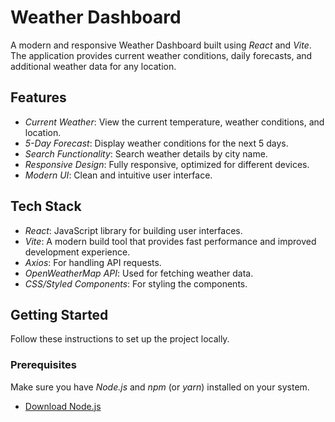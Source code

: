 # Weather Dashboard

A modern and responsive Weather Dashboard built using *React* and *Vite*. The application provides current weather conditions, daily forecasts, and additional weather data for any location.

## Features

- *Current Weather*: View the current temperature, weather conditions, and location.
- *5-Day Forecast*: Display weather conditions for the next 5 days.
- *Search Functionality*: Search weather details by city name.
- *Responsive Design*: Fully responsive, optimized for different devices.
- *Modern UI*: Clean and intuitive user interface.

## Tech Stack

- *React*: JavaScript library for building user interfaces.
- *Vite*: A modern build tool that provides fast performance and improved development experience.
- *Axios*: For handling API requests.
- *OpenWeatherMap API*: Used for fetching weather data.
- *CSS/Styled Components*: For styling the components.

## Getting Started

Follow these instructions to set up the project locally.

### Prerequisites

Make sure you have *Node.js* and *npm* (or *yarn*) installed on your system.

- [Download Node.js](https://nodejs.org/)
